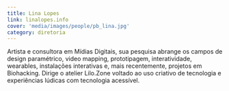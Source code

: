 ```yaml
---
title: Lina Lopes
link: linalopes.info
cover: 'media/images/people/pb_lina.jpg'
category: diretoria
---
```

Artista e consultora em Mídias Digitais, sua pesquisa abrange os campos de design paramétrico, video mapping, prototipagem, interatividade, wearables, instalações interativas e, mais recentemente, projetos em Biohacking. Dirige o atelier Lilo.Zone voltado ao uso criativo de tecnologia e experiências lúdicas com tecnologia acessível.
